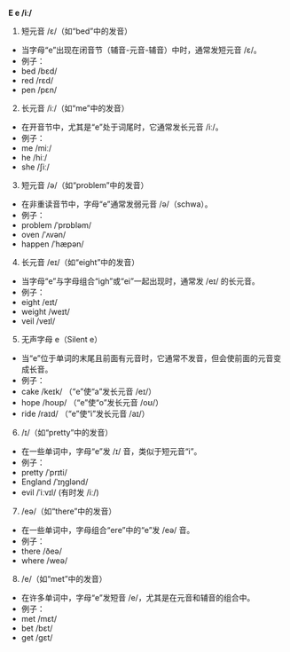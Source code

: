 **E e /iː/**

1. 短元音 /ɛ/（如“bed”中的发音）

 * 当字母“e”出现在闭音节（辅音-元音-辅音）中时，通常发短元音 /ɛ/。
 * 例子：
 * bed /bɛd/
 * red /rɛd/
 * pen /pɛn/

2. 长元音 /iː/（如“me”中的发音）

 * 在开音节中，尤其是“e”处于词尾时，它通常发长元音 /iː/。
 * 例子：
 * me /miː/
 * he /hiː/
 * she /ʃiː/

3. 短元音 /ə/（如“problem”中的发音）

 * 在非重读音节中，字母“e”通常发弱元音 /ə/（schwa）。
 * 例子：
 * problem /ˈprɒbləm/
 * oven /ˈʌvən/
 * happen /ˈhæpən/

4. 长元音 /eɪ/（如“eight”中的发音）

 * 当字母“e”与字母组合“igh”或“ei”一起出现时，通常发 /eɪ/ 的长元音。
 * 例子：
 * eight /eɪt/
 * weight /weɪt/
 * veil /veɪl/

5. 无声字母 e（Silent e）

 * 当“e”位于单词的末尾且前面有元音时，它通常不发音，但会使前面的元音变成长音。
 * 例子：
 * cake /keɪk/ （“e”使“a”发长元音 /eɪ/）
 * hope /hoʊp/ （“e”使“o”发长元音 /oʊ/）
 * ride /raɪd/ （“e”使“i”发长元音 /aɪ/）

6. /ɪ/（如“pretty”中的发音）

 * 在一些单词中，字母“e”发 /ɪ/ 音，类似于短元音“i”。
 * 例子：
 * pretty /ˈprɪti/
 * England /ˈɪŋɡlənd/
 * evil /ˈiːvɪl/ (有时发 /iː/)

7. /eə/（如“there”中的发音）

 * 在一些单词中，字母组合“ere”中的“e”发 /eə/ 音。
 * 例子：
 * there /ðeə/
 * where /weə/

8. /e/（如“met”中的发音）

 * 在许多单词中，字母“e”发短音 /e/，尤其是在元音和辅音的组合中。
 * 例子：
 * met /mɛt/
 * bet /bɛt/
 * get /ɡɛt/
